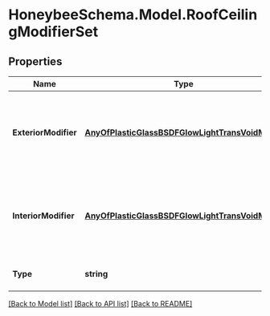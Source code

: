 
# HoneybeeSchema.Model.RoofCeilingModifierSet

## Properties

Name | Type | Description | Notes
------------ | ------------- | ------------- | -------------
**ExteriorModifier** | [**AnyOfPlasticGlassBSDFGlowLightTransVoidMirror**](AnyOfPlasticGlassBSDFGlowLightTransVoidMirror.md) | A radiance modifier object for faces with an Outdoors boundary condition. | [optional] 
**InteriorModifier** | [**AnyOfPlasticGlassBSDFGlowLightTransVoidMirror**](AnyOfPlasticGlassBSDFGlowLightTransVoidMirror.md) | A radiance modifier object for faces with a boundary condition other than Outdoors. | [optional] 
**Type** | **string** |  | [optional] [readonly] [default to "RoofCeilingModifierSet"]

[[Back to Model list]](../README.md#documentation-for-models)
[[Back to API list]](../README.md#documentation-for-api-endpoints)
[[Back to README]](../README.md)

